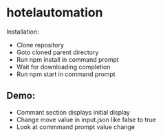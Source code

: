 # hotelautomation
Installation: <br>
 - Clone repository <br>
 - Goto cloned parent directory <br>
 - Run npm install in command prompt <br>
 - Wait for downloading completion <br>
 - Run npm start in command prompt <br>

## Demo:
 - Commant section displays initial display <br>
 - Change move value in input.json like false to true <br>
 - Look at commmand prompt value change <br>
